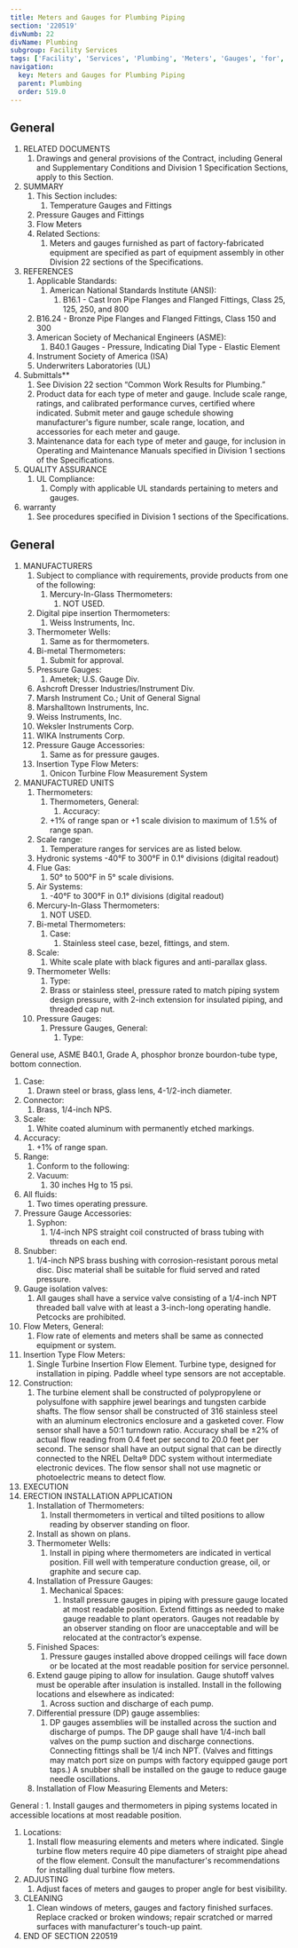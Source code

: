 ```yaml
---
title: Meters and Gauges for Plumbing Piping
section: '220519'
divNumb: 22
divName: Plumbing
subgroup: Facility Services
tags: ['Facility', 'Services', 'Plumbing', 'Meters', 'Gauges', 'for', 'Piping']
navigation:
  key: Meters and Gauges for Plumbing Piping
  parent: Plumbing
  order: 519.0
---
```



## General

1. RELATED DOCUMENTS
   1. Drawings and general provisions of the Contract, including General and Supplementary Conditions and Division 1 Specification Sections, apply to this Section.
1. SUMMARY
   1. This Section includes:
      1. Temperature Gauges and Fittings
   1. Pressure Gauges and Fittings
   1. Flow Meters
   1. Related Sections:
      1. Meters and gauges furnished as part of factory-fabricated equipment are specified as part of equipment assembly in other Division 22 sections of the Specifications.
1. REFERENCES
   1. Applicable Standards:
      1. American National Standards Institute (ANSI):
            1. B16.1 - Cast Iron Pipe Flanges and Flanged Fittings, Class 25, 125, 250, and 800
   1. B16.24 - Bronze Pipe Flanges and Flanged Fittings, Class 150 and 300
   1. American Society of Mechanical Engineers (ASME):
      1. B40.1 Gauges - Pressure, Indicating Dial Type - Elastic Element
   1. Instrument Society of America (ISA)
   1. Underwriters Laboratories (UL)
1. Submittals** 
   1. See Division 22 section “Common Work Results for Plumbing.” 
   1. Product data for each type of meter and gauge. Include scale range, ratings, and calibrated performance curves, certified where indicated. Submit meter and gauge schedule showing manufacturer's figure number, scale range, location, and accessories for each meter and gauge.
   1. Maintenance data for each type of meter and gauge, for inclusion in Operating and Maintenance Manuals specified in Division 1 sections of the Specifications.
1. QUALITY ASSURANCE
   1. UL Compliance:
      1. Comply with applicable UL standards pertaining to meters and gauges.
1. warranty
   1. See procedures specified in Division 1 sections of the Specifications. 

## General

1. MANUFACTURERS
   1. Subject to compliance with requirements, provide products from one of the following:
      1. Mercury-In-Glass Thermometers:
         1. NOT USED.
   1. Digital pipe insertion Thermometers:
      1. Weiss Instruments, Inc.
   1. Thermometer Wells:
      1. Same as for thermometers.
   1. Bi-metal Thermometers:
      1. Submit for approval.
   1. Pressure Gauges:
      1. Ametek; U.S. Gauge Div.
   1. Ashcroft Dresser Industries/Instrument Div.
   1. Marsh Instrument Co.; Unit of General Signal
   1. Marshalltown Instruments, Inc.
   1. Weiss Instruments, Inc.
   1. Weksler Instruments Corp.
   1. WIKA Instruments Corp.
   1. Pressure Gauge Accessories:
      1. Same as for pressure gauges.
   1. Insertion Type Flow Meters:
      1. Onicon Turbine Flow Measurement System
1. MANUFACTURED UNITS
   1. Thermometers:
      1. Thermometers, General:
            1. Accuracy:
      1. +1% of range span or +1 scale division to maximum of 1.5% of range span.
   1. Scale range:
      1. Temperature ranges for services are as listed below.
   1. Hydronic systems -40°F to 300°F in 0.1° divisions (digital readout)
   1. Flue Gas:
      1. 50° to 500°F in 5° scale divisions.
   1. Air Systems:
      1. -40°F to 300°F in 0.1° divisions (digital readout)
   1. Mercury-In-Glass Thermometers:
      1. NOT USED.
   1. Bi-metal Thermometers:
      1. Case:
         1. Stainless steel case, bezel, fittings, and stem.
   1. Scale:
      1. White scale plate with black figures and anti-parallax glass.
   1. Thermometer Wells:
      1. Type:
      1. Brass or stainless steel, pressure rated to match piping system design pressure, with 2-inch extension for insulated piping, and threaded cap nut.
   1. Pressure Gauges:
      1. Pressure Gauges, General:
            1. Type:

General
 use, ASME B40.1, Grade A, phosphor bronze bourdon-tube type, bottom connection.
   1. Case:
      1. Drawn steel or brass, glass lens, 4-1/2-inch diameter.
   1. Connector:
      1. Brass, 1/4-inch NPS.
   1. Scale:
      1. White coated aluminum with permanently etched markings.
   1. Accuracy:
      1. +1% of range span.
   1. Range:
      1. Conform to the following:
      1. Vacuum:
         1. 30 inches Hg to 15 psi.
   1. All fluids:
      1. Two times operating pressure.
   1. Pressure Gauge Accessories:
      1. Syphon:
         1. 1/4-inch NPS straight coil constructed of brass tubing with threads on each end.
   1. Snubber:
      1. 1/4-inch NPS brass bushing with corrosion-resistant porous metal disc. Disc material shall be suitable for fluid served and rated pressure.
   1. Gauge isolation valves:
      1. All gauges shall have a service valve consisting of a 1/4-inch NPT threaded ball valve with at least a 3-inch-long operating handle. Petcocks are prohibited.
   1. Flow Meters, General:
      1. Flow rate of elements and meters shall be same as connected equipment or system.
   1. Insertion Type Flow Meters:
      1. Single Turbine Insertion Flow Element. Turbine type, designed for installation in piping. Paddle wheel type sensors are not acceptable.
   1. Construction:
      1. The turbine element shall be constructed of polypropylene or polysulfone with sapphire jewel bearings and tungsten carbide shafts. The flow sensor shall be constructed of 316 stainless steel with an aluminum electronics enclosure and a gasketed cover. Flow sensor shall have a 50:1 turndown ratio. Accuracy shall be ±2% of actual flow reading from 0.4 feet per second to 20.0 feet per second. The sensor shall have an output signal that can be directly connected to the NREL Delta® DDC system without intermediate electronic devices. The flow sensor shall not use magnetic or photoelectric means to detect flow.
1. EXECUTION
1. ERECTION INSTALLATION APPLICATION
   1. Installation of Thermometers:
      1. Install thermometers in vertical and tilted positions to allow reading by observer standing on floor.
   1. Install as shown on plans.
   1. Thermometer Wells:
      1. Install in piping where thermometers are indicated in vertical position. Fill well with temperature conduction grease, oil, or graphite and secure cap.
   1. Installation of Pressure Gauges:
      1. Mechanical Spaces:
         1. Install pressure gauges in piping with pressure gauge located at most readable position. Extend fittings as needed to make gauge readable to plant operators. Gauges not readable by an observer standing on floor are unacceptable and will be relocated at the contractor’s expense.
   1. Finished Spaces:
      1. Pressure gauges installed above dropped ceilings will face down or be located at the most readable position for service personnel.
   1. Extend gauge piping to allow for insulation. Gauge shutoff valves must be operable after insulation is installed. Install in the following locations and elsewhere as indicated:
      1. Across suction and discharge of each pump.
   1. Differential pressure (DP) gauge assemblies:
      1. DP gauges assemblies will be installed across the suction and discharge of pumps. The DP gauge shall have 1/4-inch ball valves on the pump suction and discharge connections. Connecting fittings shall be 1/4 inch NPT. (Valves and fittings may match port size on pumps with factory equipped gauge port taps.) A snubber shall be installed on the gauge to reduce gauge needle oscillations.
   1. Installation of Flow Measuring Elements and Meters:

General
:
         1. Install gauges and thermometers in piping systems located in accessible locations at most readable position.
   1. Locations:
      1. Install flow measuring elements and meters where indicated. Single turbine flow meters require 40 pipe diameters of straight pipe ahead of the flow element. Consult the manufacturer's recommendations for installing dual turbine flow meters.
1. ADJUSTING
   1. Adjust faces of meters and gauges to proper angle for best visibility.
1. CLEANING
   1. Clean windows of meters, gauges and factory finished surfaces. Replace cracked or broken windows; repair scratched or marred surfaces with manufacturer's touch-up paint.
1. END OF SECTION 220519


